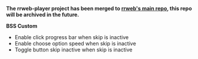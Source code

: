 **The rrweb-player project has been merged to [rrweb's main repo](https://github.com/rrweb-io/rrweb/blob/master/packages/rrweb-player/README.md), this repo will be archived in the future.**

**BSS Custom**
- Enable click progress bar when skip is inactive
- Enable choose option speed when skip is inactive
- Toggle button skip inactive when skip is inactive